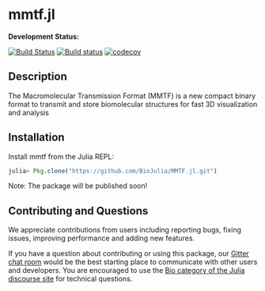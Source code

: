 # mmtf.jl
**Development Status:**

[![Build Status](https://travis-ci.org/BioJulia/mmtf.jl.svg?branch=master)](https://travis-ci.org/BioJulia/mmtf.jl) 
[![Build status](https://ci.appveyor.com/api/projects/status/579x6tdoojay90go/branch/master?svg=true)](https://ci.appveyor.com/project/joels94/mmtf-jl-c9ura/branch/master) 
[![codecov](https://codecov.io/gh/BioJulia/mmtf.jl/branch/master/graph/badge.svg)](https://codecov.io/gh/BioJulia/mmtf.jl)

## Description
The Macromolecular Transmission Format (MMTF) is a new compact binary format to transmit and store biomolecular structures for fast 3D visualization and analysis

## Installation
Install mmtf from the Julia REPL:

```julia
julia> Pkg.clone("https://github.com/BioJulia/MMTF.jl.git")
```

Note: The package will be published soon!

## Contributing and Questions

We appreciate contributions from users including reporting bugs, fixing issues,
improving performance and adding new features.

If you have a question about
contributing or using this package, our [Gitter chat room](https://gitter.im/BioJulia/Bio.jl) would be
the best starting place to communicate with other users and developers.
You are encouraged to use the [Bio category of the Julia discourse
site](https://discourse.julialang.org/c/domain/bio) for technical questions.
